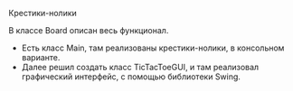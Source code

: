 Крестики-нолики

В классе Board описан весь функционал.

- Есть класс Main, там реализованы крестики-нолики, в консольном варианте.
- Далее решил создать класс TicTacToeGUI, и там реализовал графический интерфейс, с помощью библиотеки Swing.
